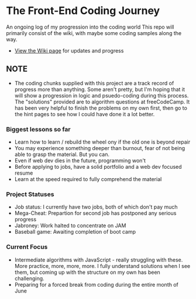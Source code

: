 # The Front-End Coding Journey
An ongoing log of my progression into the coding world
This repo will primarily consist of the wiki, with maybe some coding samples along the way.
* [View the Wiki page](https://github.com/Stryyder/The-Front-End-Coding-Journey/wiki)
for updates and progress

## NOTE
- The coding chunks supplied with this project are a track record of progress more than anything. Some aren't pretty, but I'm hoping that it will show a progression in logic and psuedo-coding during this process. The "solutions" provided are to algorithm questions at freeCodeCamp. It has been very helpful to finish the problems on my own first, then go to the hint pages to see how I could have done it a lot better.


### Biggest lessons so far
- Learn how to learn / rebuild the wheel ony if the old one is beyond repair
- You may experience something deeper than burnout, fear of not being able to grasp the material. But you can. 
- Even if web dev dies in the future, programming won't
- Before applying to jobs, have a solid portfolio and a web dev focused resume
- Learn at the speed required to fully comprehend the material

### Project Statuses
- Job status: I currently have two jobs, both of which don't pay much
- Mega-Cheat: Prepartion for second job has postponed any serious progress
- Jabroney: Work halted to concentrate on JAM
- Baseball game: Awaiting completion of boot camp

### Current Focus
- Intermediate algorithms with JavaScript - really struggling with these. More practice, more, more, more.
  I fully understand solutions when I see them, but coming up with the structure on my own has been challenging.
- Preparing for a forced break from coding during the entire month of June
